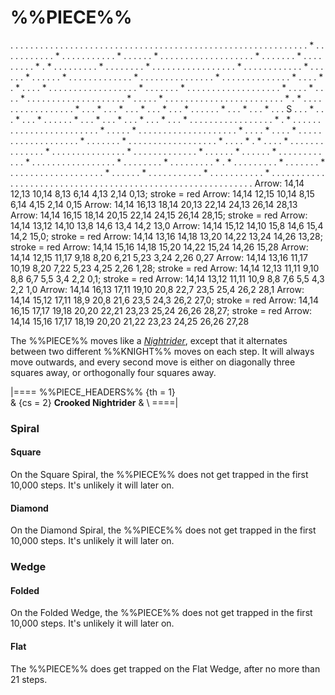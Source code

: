 # %%PIECE%%

<div class = "movement">
. . . . . . . . . . . . . . . . . . . . . . . . . . . . .
. . . . . . . . . . . . . . . . . . . . . . . . . . . . .
. . * . . . . . . . . . . . * . . . . . . . . . . . * . .
. . . . * . . . . . . . . . . . . . . . . . . . * . . . .
. . . * . . . . . . . . . * . * . . . . . . . . . * . . .
. . . . . * . . . . . . . . . . . . . . . . . * . . . . .
. . . . . . . * . . . . . . * . . . . . . * . . . . . . .
. . . . . . * . . . . . . . . . . . . . . . * . . . . . .
. . . . . . . . * . . . . * . * . . . . * . . . . . . . .
. . . . . . . . . . * . . . . . . . * . . . . . . . . . .
. . . . . . . . . * . . . . * . . . . * . . . . . . . . .
. . . . . . . . . . . * . . . . . * . . . . . . . . . . .
. . . . . . . . . . . . . * . * . . . . . . . . . . . . .
. . . . * . . . * . . . * . . . * . . . * . . . * . . . .
. . * . . . * . . . * . . . S . . . * . . . * . . . * . .
. . . . * . . . * . . . * . . . * . . . * . . . * . . . .
. . . . . . . . . . . . . * . * . . . . . . . . . . . . .
. . . . . . . . . . . * . . . . . * . . . . . . . . . . .
. . . . . . . . . * . . . . * . . . . * . . . . . . . . .
. . . . . . . . . . * . . . . . . . * . . . . . . . . . .
. . . . . . . . * . . . . * . * . . . . * . . . . . . . .
. . . . . . * . . . . . . . . . . . . . . . * . . . . . .
. . . . . . . * . . . . . . * . . . . . . * . . . . . . .
. . . . . * . . . . . . . . . . . . . . . . . * . . . . .
. . . * . . . . . . . . . * . * . . . . . . . . . * . . .
. . . . * . . . . . . . . . . . . . . . . . . . * . . . .
. . * . . . . . . . . . . . * . . . . . . . . . . . * . .
. . . . . . . . . . . . . . . . . . . . . . . . . . . . .
. . . . . . . . . . . . . . . . . . . . . . . . . . . . .
Arrow: 14,14 12,13 10,14  8,13  6,14  4,13  2,14  0,13;             stroke = red
Arrow: 14,14 12,15 10,14  8,15  6,14  4,15  2,14  0,15
Arrow: 14,14 16,13 18,14 20,13 22,14 24,13 26,14 28,13
Arrow: 14,14 16,15 18,14 20,15 22,14 24,15 26,14 28,15;             stroke = red
Arrow: 14,14 13,12 14,10 13,8  14,6  13,4  14,2  13,0
Arrow: 14,14 15,12 14,10 15,8  14,6  15,4  14,2  15,0;              stroke = red
Arrow: 14,14 13,16 14,18 13,20 14,22 13,24 14,26 13,28;             stroke = red
Arrow: 14,14 15,16 14,18 15,20 14,22 15,24 14,26 15,28
Arrow: 14,14 12,15 11,17  9,18  8,20  6,21  5,23  3,24  2,26  0,27
Arrow: 14,14 13,16 11,17 10,19  8,20  7,22  5,23  4,25  2,26  1,28; stroke = red
Arrow: 14,14 12,13 11,11  9,10  8,8   6,7   5,5   3,4   2,2   0,1;  stroke = red
Arrow: 14,14 13,12 11,11 10,9   8,8   7,6   5,5   4,3   2,2   1,0
Arrow: 14,14 16,13 17,11 19,10 20,8  22,7  23,5  25,4  26,2  28,1
Arrow: 14,14 15,12 17,11 18,9  20,8  21,6  23,5  24,3  26,2  27,0;  stroke = red
Arrow: 14,14 16,15 17,17 19,18 20,20 22,21 23,23 25,24 26,26 28,27; stroke = red
Arrow: 14,14 15,16 17,17 18,19 20,20 21,22 23,23 24,25 26,26 27,28
</div>

The %%PIECE%% moves like a [*Nightrider*](nightrider.html), except that
it alternates between two different %%KNIGHT%% moves on each step.
It will always move outwards, and every second move is either on diagonally
three squares away, or orthogonally four squares away.

|====
%%PIECE_HEADERS%%
  {th = 1}  
& {cs = 2}  **Crooked Nightrider**
&           \\
====|
      
### Spiral

#### Square

On the Square Spiral, the %%PIECE%% does not get trapped in the
first 10,000 steps. It's unlikely it will later on.

#### Diamond

On the Diamond Spiral, the %%PIECE%% does not get trapped in the
first 10,000 steps. It's unlikely it will later on.

### Wedge

#### Folded

On the Folded Wedge, the %%PIECE%% does not get trapped in the
first 10,000 steps. It's unlikely it will later on.


#### Flat

The %%PIECE%% does get trapped on the Flat Wedge, after no more
than 21 steps.
